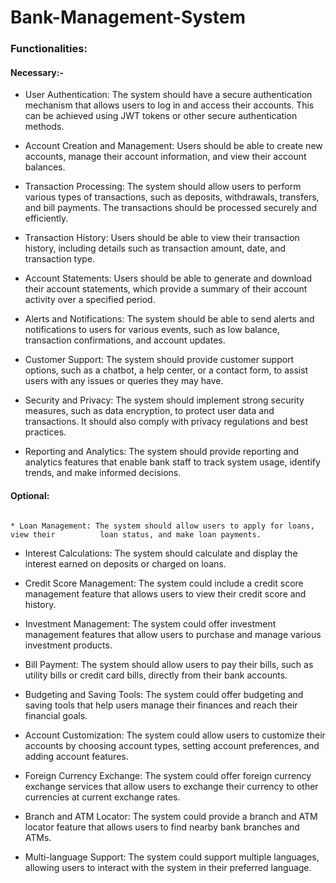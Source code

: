 # Bank-Management-System

### Functionalities:

#### Necessary:-

* User Authentication: The system should have a secure authentication mechanism that allows users to log in and access their accounts. This can be achieved using JWT tokens or other secure authentication methods.

* Account Creation and Management: Users should be able to create new accounts, manage their account information, and view their account balances.

* Transaction Processing: The system should allow users to perform various types of transactions, such as deposits, withdrawals, transfers, and bill payments. The transactions should be processed securely and efficiently.

* Transaction History: Users should be able to view their transaction history, including details such as transaction amount, date, and transaction type.

* Account Statements: Users should be able to generate and download their account statements, which provide a summary of their account activity over a specified period.

* Alerts and Notifications: The system should be able to send alerts and notifications to users for various events, such as low balance, transaction confirmations, and account updates.

* Customer Support: The system should provide customer support options, such as a chatbot, a help center, or a contact form, to assist users with any issues or queries they may have.

* Security and Privacy: The system should implement strong security measures, such as data encryption, to protect user data and transactions. It should also comply with privacy regulations and best practices.

* Reporting and Analytics: The system should provide reporting and analytics features that enable bank staff to track system usage, identify trends, and make informed decisions.






#### Optional:

                                                                                       * Loan Management: The system should allow users to apply for loans, view their          loan status, and make loan payments.

* Interest Calculations: The system should calculate and display the interest earned on deposits or charged on loans.

* Credit Score Management: The system could include a credit score management feature that allows users to view their credit score and history.

* Investment Management: The system could offer investment management features that allow users to purchase and manage various investment products.

* Bill Payment: The system should allow users to pay their bills, such as utility bills or credit card bills, directly from their bank accounts.

* Budgeting and Saving Tools: The system could offer budgeting and saving tools that help users manage their finances and reach their financial goals.

* Account Customization: The system could allow users to customize their accounts by choosing account types, setting account preferences, and adding account features.

* Foreign Currency Exchange: The system could offer foreign currency exchange services that allow users to exchange their currency to other currencies at current exchange rates.

* Branch and ATM Locator: The system could provide a branch and ATM locator feature that allows users to find nearby bank branches and ATMs.

* Multi-language Support: The system could support multiple languages, allowing users to interact with the system in their preferred language.
